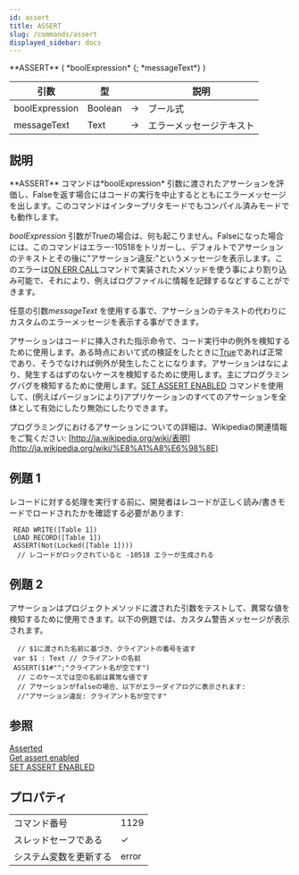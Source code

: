 ```yaml
---
id: assert
title: ASSERT
slug: /commands/assert
displayed_sidebar: docs
---
```


<!--REF #_command_.ASSERT.Syntax-->**ASSERT** ( *boolExpression* {; *messageText*} )<!-- END REF-->
<!--REF #_command_.ASSERT.Params-->
| 引数 | 型 |  | 説明 |
| --- | --- | --- | --- |
| boolExpression | Boolean | &#8594;  | ブール式 |
| messageText | Text | &#8594;  | エラーメッセージテキスト |

<!-- END REF-->

## 説明 

<!--REF #_command_.ASSERT.Summary-->**ASSERT** コマンドは*boolExpression* 引数に渡されたアサーションを評価し、Falseを返す場合にはコードの実行を中止するとともにエラーメッセージを出します。<!-- END REF-->このコマンドはインタープリタモードでもコンパイル済みモードでも動作します。

*boolExpression* 引数がTrueの場合は、何も起こりません。Falseになった場合には、このコマンドはエラー-10518をトリガーし、デフォルトでアサーションのテキストとその後に"アサーション違反:"というメッセージを表示します。このエラーは[ON ERR CALL](on-err-call.md)コマンドで実装されたメソッドを使う事により割り込み可能で、それにより、例えばログファイルに情報を記録するなどすることができます。

任意の引数*messageText* を使用する事で、アサーションのテキストの代わりにカスタムのエラーメッセージを表示する事ができます。

アサーションはコードに挿入された指示命令で、コード実行中の例外を検知するために使用します。ある時点において式の検証をしたときに[True](true.md "True")であれば正常であり、そうでなければ例外が発生したことになります。アサーションはなにより、発生するはずのないケースを検知するために使用します。主にプログラミングバグを検知するために使用します。[SET ASSERT ENABLED](set-assert-enabled.md) コマンドを使用して、(例えばバージョンにより)アプリケーションのすべてのアサーションを全体として有効にしたり無効にしたりできます。

プログラミングにおけるアサーションについての詳細は、Wikipediaの関連情報をご覧ください: [http://ja.wikipedia.org/wiki/表明](http://ja.wikipedia.org/wiki/%E8%A1%A8%E6%98%8E)

## 例題 1 

レコードに対する処理を実行する前に、開発者はレコードが正しく読み/書きモードでロードされたかを確認する必要があります:

```4d
 READ WRITE([Table 1])
 LOAD RECORD([Table 1])
 ASSERT(Not(Locked([Table 1])))
  // レコードがロックされていると -10518 エラーが生成される
```

## 例題 2 

アサーションはプロジェクトメソッドに渡された引数をテストして、異常な値を検知するために使用できます。以下の例題では、カスタム警告メッセージが表示されます。

```4d
  // $1に渡された名前に基づき、クライアントの番号を返す
 var $1 : Text // クライアントの名前
 ASSERT($1#"";"クライアント名が空です")
  // このケースでは空の名前は異常な値です
  // アサーションがfalseの場合、以下がエラーダイアログに表示されます:
  //"アサーション違反: クライアント名が空です"
```

## 参照 

[Asserted](asserted.md)  
[Get assert enabled](get-assert-enabled.md)  
[SET ASSERT ENABLED](set-assert-enabled.md)  

## プロパティ

|  |  |
| --- | --- |
| コマンド番号 | 1129 |
| スレッドセーフである | &check; |
| システム変数を更新する | error |


